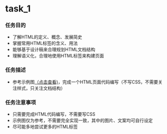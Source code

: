 # task_1
### 任务目的
* 了解HTML的定义、概念、发展简史<br>
* 掌握常用HTML标签的含义、用法<br>
* 能够基于设计稿来合理规划HTML文档结构<br>
* 理解语义化，合理地使用HTML标签来构建页面<br>
### 任务描述
* 参考示例图[（点击查看)](http://7xrp04.com1.z0.glb.clouddn.com/task_1_1_1.jpg)，完成一个HTML页面代码编写（不写CSS，不需要关注样式，只关注文档结构）<br>
### 任务注意事项
* 只需要完成HTML代码编写，不需要写CSS<br>
* 示例图仅为参考，不需要完全实现一致，其中的图片、文案均可自行设定<br>
* 尽可能多地尝试更多的HTML标签<br>
